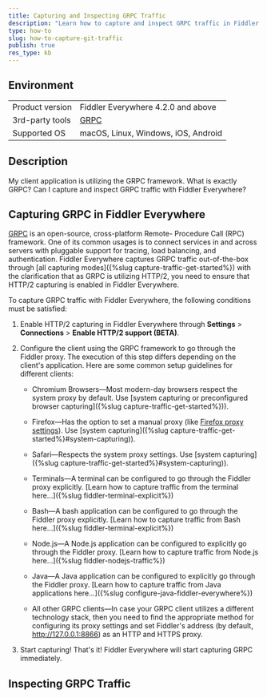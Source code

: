```yaml
---
title: Capturing and Inspecting GRPC Traffic
description: "Learn how to capture and inspect GRPC traffic in Fiddler Everywhere."
type: how-to
slug: how-to-capture-git-traffic
publish: true
res_type: kb
---
```



## Environment

|   |   |
|---|---|
| Product version | Fiddler Everywhere 4.2.0 and above  |
| 3rd-party tools | [GRPC](https://en.wikipedia.org/wiki/GRPC) |
| Supported OS | macOS, Linux, Windows, iOS, Android |

## Description

My client application is utilizing the GRPC framework. What is exactly GRPC?  Can I capture and inspect GRPC traffic with Fiddler Everywhere?


## Capturing GRPC in Fiddler Everywhere


[GRPC](https://grpc.io/) is an open-source, cross-platform Remote- Procedure Call (RPC) framework. One of its common usages is to connect services in and across servers with pluggable support for tracing, load balancing, and authentication. Fiddler Everywhere captures GRPC traffic out-of-the-box through [all capturing modes]({%slug capture-traffic-get-started%}) with the clarification that as GRPC is utilizing HTTP/2, you need to ensure that HTTP/2 capturing is enabled in Fiddler Everywhere.

To capture GRPC traffic with Fiddler Everywhere, the following conditions must be satisfied:

1. Enable HTTP/2 capturing in Fiddler Everywhere through **Settings** > **Connections** > **Enable HTTP/2 support (BETA)**.

2. Configure the client using the GRPC framework to go through the Fiddler proxy. The execution of this step differs depending on the client's application. Here are some common setup guidelines for different clients:

    - Chromium Browsers&mdash;Most modern-day browsers respect the system proxy by default. Use [system capturing or preconfigured browser capturing]({%slug capture-traffic-get-started%})).

    - Firefox&mdash;Has the option to set a manual proxy (like [Firefox proxy settings](https://support.mozilla.org/en-US/kb/connection-settings-firefox)). Use [system capturing]({%slug capture-traffic-get-started%}#system-capturing)).

    - Safari&mdash;Respects the system proxy settings. Use [system capturing]({%slug capture-traffic-get-started%}#system-capturing)).

    - Terminals&mdash;A terminal can be configured to go through the Fiddler proxy explicitly. [Learn how to capture traffic from the terminal here...]({%slug fiddler-terminal-explicit%})

    - Bash&mdash;A bash application can be configured to go through the Fiddler proxy explicitly. [Learn how to capture traffic from Bash here...]({%slug fiddler-terminal-explicit%})

    - Node.js&mdash;A Node.js application can be configured to explicitly go through the Fiddler proxy. [Learn how to capture traffic from Node.js here...]({%slug fiddler-nodejs-traffic%})

    - Java&mdash;A Java application can be configured to explicitly go through the Fiddler proxy. [Learn how to capture traffic from Java applications here...]({%slug configure-java-fiddler-everywhere%})

    - All other GRPC clients&mdash;In case your GRPC client utilizes a different technology stack, then you need to find the appropriate method for configuring its proxy settings and set Fiddler's address (by default, http://127.0.0.1:8866) as an HTTP and HTTPS proxy.

3. Start capturing! That's it! Fiddler Everywhere will start capturing GRPC immediately.


## Inspecting GRPC Traffic